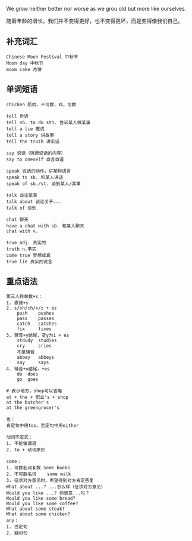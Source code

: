 
We grow neither better nor worse as we grou old but more like ourselves.

随着年龄的增长，我们并不变得更好，也不变得更坏，而是变得像我们自己。

## 补充词汇

	Chinese Moon Festival 中秋节
	Moon day 中秋节
	moom cake 月饼


## 单词短语

	chicken 肌肉，不可数，鸡，可数
	
	tell 告诉
	tell sb. to do sth. 告诉某人做某事
	tell a lie 撒谎
	tell a story 讲故事
	tell the truth 讲实话

	say 说话（强调说话的内容）
	say to oneself 自言自语

	speak 说话的动作，讲某种语言
	speak to sb. 和某人讲话
	speak of sb./st. 谈到某人/某事

	talk 谈论某事
	talk about 谈论关于...
	talk of 谈到

	chat 聊天
	have a chat with sb. 和某人聊天
	chat with v.

	true adj. 真实的
	truth n.事实
	come true 梦想成真
	true lie 真实的谎言

## 重点语法

	第三人称单数+s：
	1. 直接+s
	2. s/sh/ch/x/z + es
		push	pushes
		pass	passes
		catch	catches
		fix		fixes
	3. 辅音+y结尾，变y为i + es
		stdudy	studies
		cry		cries
		不是辅音
		abbey	abbeys
		say 	says
	4. 辅音+o结尾，+es
		do	does
		go 	goes

	# 表示地方，shop可以省略
	at + the + 职业's + shop
	at the butcher's
	at the greengrocer's

	也：
	肯定句中用too，否定句中用either

	动词不定式：
	1. 不能做谓语
	2. to + 动词原形

	some：
	1. 可数名词复数 some books
	2. 不可数名词	some milk
	3. 征求对方意见时，希望得到对方肯定答复
	What about ...? ...怎么样（征求对方意见）
	Would you like ...? 你愿意...吗？
	Would you like some bread?
	Would you like some coffee?
	What about some steak?
	What about some chicken?
	any：
	1. 否定句
	2. 疑问句 

